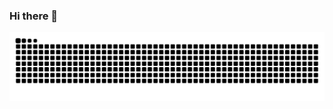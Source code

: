### Hi there 👋

![Snake animation](https://github.com/joaoantoniosouza/joaoantoniosouza/blob/output/github-contribution-grid-snake.svg)

<!--
**joaoantoniosouza/joaoantoniosouza** is a ✨ _special_ ✨ repository because its `README.md` (this file) appears on your GitHub profile.

Here are some ideas to get you started:

- 🔭 I’m currently working on ...
- 🌱 I’m currently learning ...
- 👯 I’m looking to collaborate on ...
- 🤔 I’m looking for help with ...
- 💬 Ask me about ...
- 📫 How to reach me: ...
- 😄 Pronouns: ...
- ⚡ Fun fact: ...
-->
